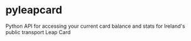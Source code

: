 # pyleapcard
Python API for accessing your current card balance and stats for Ireland's public transport Leap Card

